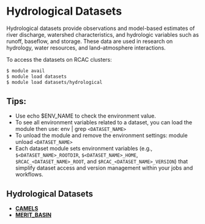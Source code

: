 # Hydrological Datasets

Hydrological datasets provide observations and model-based estimates of river discharge, watershed characteristics, and hydrologic variables such as runoff, baseflow, and storage. These data are used in research on hydrology, water resources, and land–atmosphere interactions.

To access the datasets on RCAC clusters:
```bash
$ module avail
$ module load datasets
$ module load datasets/hydrological
```

## Tips:
- Use echo $ENV_NAME to check the environment value.
- To see all environment variables related to a dataset, you can load the module then use: env | grep `<DATASET_NAME>`
- To unload the module and remove the environment settings: module unload `<DATASET_NAME>`
- Each dataset module sets environment variables (e.g., `$<DATASET_NAME>_ROOTDIR`, `$<DATASET_NAME>_HOME`, `$RCAC_<DATASET_NAME>_ROOT`, and `$RCAC_<DATASET_NAME>_VERSION`) that simplify dataset access and version management within your jobs and workflows.

## Hydrological Datasets

* [**CAMELS**](hydrological/CAMELS.md)
* [**MERIT_BASIN**](hydrological/MERIT_BASINS.md)